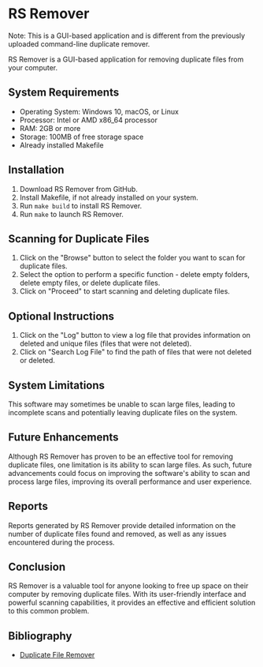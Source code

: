 
# RS Remover

Note: This is a GUI-based application and is different from the previously uploaded command-line duplicate remover.

RS Remover is a GUI-based application for removing duplicate files from your computer.

## System Requirements

- Operating System: Windows 10, macOS, or Linux
- Processor: Intel or AMD x86_64 processor
- RAM: 2GB or more
- Storage: 100MB of free storage space
- Already installed Makefile

## Installation

1. Download RS Remover from GitHub.
2. Install Makefile, if not already installed on your system.
3. Run `make build` to install RS Remover.
4. Run `make` to launch RS Remover.

## Scanning for Duplicate Files

1. Click on the "Browse" button to select the folder you want to scan for duplicate files.
2. Select the option to perform a specific function - delete empty folders, delete empty files, or delete duplicate files.
3. Click on "Proceed" to start scanning and deleting duplicate files.

## Optional Instructions

1. Click on the "Log" button to view a log file that provides information on deleted and unique files (files that were not deleted).
2. Click on "Search Log File" to find the path of files that were not deleted or deleted.

## System Limitations

This software may sometimes be unable to scan large files, leading to incomplete scans and potentially leaving duplicate files on the system.

## Future Enhancements

Although RS Remover has proven to be an effective tool for removing duplicate files, one limitation is its ability to scan large files. As such, future advancements could focus on improving the software's ability to scan and process large files, improving its overall performance and user experience.

## Reports

Reports generated by RS Remover provide detailed information on the number of duplicate files found and removed, as well as any issues encountered during the process.

## Conclusion

RS Remover is a valuable tool for anyone looking to free up space on their computer by removing duplicate files. With its user-friendly interface and powerful scanning capabilities, it provides an effective and efficient solution to this common problem.

## Bibliography

- [Duplicate File Remover](https://github.com/Rds2151/Duplicate-File-Remover.git)
